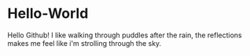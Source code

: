 # Hello-World
Hello Github!
I like walking through puddles after the rain, the reflections makes me feel like i'm strolling through the sky.
